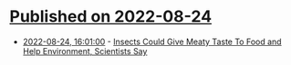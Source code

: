 # [Published on 2022-08-24](index.md)

* [2022-08-24, 16:01:00](https://science.slashdot.org/story/22/08/24/151212/insects-could-give-meaty-taste-to-food-and-help-environment-scientists-say?utm_source=rss1.0mainlinkanon&utm_medium=feed) - [Insects Could Give Meaty Taste To Food and Help Environment, Scientists Say](https://science.slashdot.org/story/22/08/24/151212/insects-could-give-meaty-taste-to-food-and-help-environment-scientists-say?utm_source=rss1.0mainlinkanon&utm_medium=feed)
